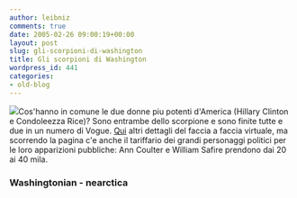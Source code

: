 ```yaml
---
author: leibniz
comments: true
date: 2005-02-26 09:00:19+00:00
layout: post
slug: gli-scorpioni-di-washington
title: Gli scorpioni di Washington
wordpress_id: 441
categories:
- old-blog
---
```


![](http://www.nearctica.com/nathist/chelic/Scorpio.gif)Cos'hanno
in comune le due donne piu potenti d'America (Hillary Clinton e
Condoleezza Rice)? Sono entrambe dello scorpione e sono finite tutte e
due in un numero di Vogue. [Qui](http://www.washingtonian.com/capital_comment/2005/0305capcom.html)
altri dettagli del faccia a faccia virtuale, ma scorrendo la pagina c'e
anche il tariffario dei grandi personaggi politici per le loro
apparizioni pubbliche: Ann Coulter e William Safire prendono dai 20 ai
40 mila.




### Washingtonian - nearctica
